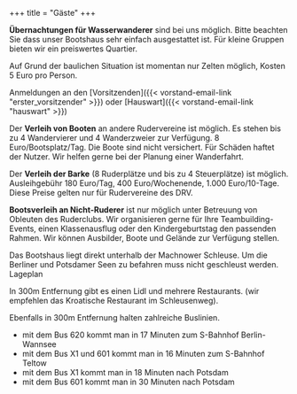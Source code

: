 +++
title = "Gäste"
+++

**Übernachtungen für Wasserwanderer** sind bei uns möglich.
Bitte beachten Sie dass unser Bootshaus sehr einfach ausgestattet ist. Für kleine Gruppen bieten wir ein preiswertes Quartier.

Auf Grund der baulichen Situation ist momentan nur Zelten möglich, Kosten 5 Euro pro Person.

Anmeldungen an den [Vorsitzenden]({{< vorstand-email-link "erster_vorsitzender" >}}) oder [Hauswart]({{< vorstand-email-link "hauswart" >}})

Der **Verleih von Booten** an andere Rudervereine ist möglich. Es stehen bis zu 4 Wandervierer und 4 Wanderzweier zur Verfügung. 8 Euro/Bootsplatz/Tag. Die Boote sind nicht versichert. Für Schäden haftet der Nutzer.
Wir helfen gerne bei der Planung einer Wanderfahrt.

Der **Verleih der Barke** (8 Ruderplätze und bis zu 4 Steuerplätze) ist möglich. Ausleihgebühr 180 Euro/Tag, 400 Euro/Wochenende, 1.000 Euro/10-Tage.  Diese Preise gelten nur für Rudervereine des DRV.

**Bootsverleih an Nicht-Ruderer** ist nur möglich unter Betreuung von Obleuten des Ruderclubs.
Wir organisieren gerne für Ihre Teambuilding-Events, einen Klassenausflug oder den Kindergeburtstag den passenden Rahmen. Wir können Ausbilder, Boote und Gelände zur Verfügung stellen.

Das Bootshaus liegt direkt unterhalb der Machnower Schleuse. Um die Berliner und Potsdamer Seen zu befahren muss nicht geschleust werden. Lageplan

In 300m Entfernung gibt es einen Lidl und mehrere Restaurants. (wir empfehlen das Kroatische Restaurant im Schleusenweg).

Ebenfalls in 300m Entfernung halten zahlreiche Buslinien.
- mit dem Bus 620 kommt man in 17 Minuten zum S-Bahnhof Berlin-Wannsee
- mit dem Bus X1 und 601 kommt man in 16 Minuten zum S-Bahnhof Teltow
- mit dem Bus X1 kommt man in 18 Minuten nach Potsdam
- mit dem Bus 601 kommt man in 30 Minuten nach Potsdam
